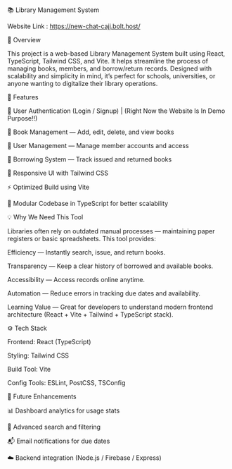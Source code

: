 📚 Library Management System

Website Link : https://new-chat-cajj.bolt.host/

🚀 Overview

This project is a web-based Library Management System built using React, TypeScript, Tailwind CSS, and Vite. It helps streamline the process of managing books, members, and borrow/return records.
Designed with scalability and simplicity in mind, it’s perfect for schools, universities, or anyone wanting to digitalize their library operations.

🌟 Features

🔐 User Authentication (Login / Signup) | (Right Now the Website Is In Demo Purpose!!)

📖 Book Management — Add, edit, delete, and view books

👥 User Management — Manage member accounts and access

📅 Borrowing System — Track issued and returned books

🧭 Responsive UI with Tailwind CSS

⚡ Optimized Build using Vite

🧩 Modular Codebase in TypeScript for better scalability

💡 Why We Need This Tool

Libraries often rely on outdated manual processes — maintaining paper registers or basic spreadsheets.
This tool provides:

Efficiency — Instantly search, issue, and return books.

Transparency — Keep a clear history of borrowed and available books.

Accessibility — Access records online anytime.

Automation — Reduce errors in tracking due dates and availability.

Learning Value — Great for developers to understand modern frontend architecture (React + Vite + Tailwind + TypeScript stack).

⚙️ Tech Stack

Frontend: React (TypeScript)

Styling: Tailwind CSS

Build Tool: Vite

Config Tools: ESLint, PostCSS, TSConfig

🧠 Future Enhancements

📊 Dashboard analytics for usage stats

🔎 Advanced search and filtering

📬 Email notifications for due dates

☁️ Backend integration (Node.js / Firebase / Express)
